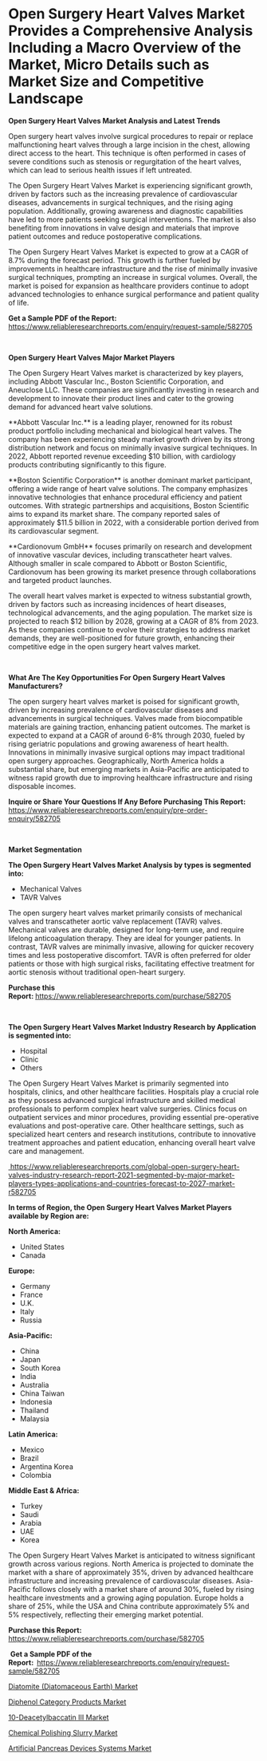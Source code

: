 <p><h1>Open Surgery Heart Valves Market Provides a Comprehensive Analysis Including a Macro Overview of the Market, Micro Details such as Market Size and Competitive Landscape</h1></p><p><strong>Open Surgery Heart Valves Market Analysis and Latest Trends</strong></p>
<p><p>Open surgery heart valves involve surgical procedures to repair or replace malfunctioning heart valves through a large incision in the chest, allowing direct access to the heart. This technique is often performed in cases of severe conditions such as stenosis or regurgitation of the heart valves, which can lead to serious health issues if left untreated.</p><p>The Open Surgery Heart Valves Market is experiencing significant growth, driven by factors such as the increasing prevalence of cardiovascular diseases, advancements in surgical techniques, and the rising aging population. Additionally, growing awareness and diagnostic capabilities have led to more patients seeking surgical interventions. The market is also benefiting from innovations in valve design and materials that improve patient outcomes and reduce postoperative complications.</p><p>The Open Surgery Heart Valves Market is expected to grow at a CAGR of 8.7% during the forecast period. This growth is further fueled by improvements in healthcare infrastructure and the rise of minimally invasive surgical techniques, prompting an increase in surgical volumes. Overall, the market is poised for expansion as healthcare providers continue to adopt advanced technologies to enhance surgical performance and patient quality of life.</p></p>
<p><strong>Get a Sample PDF of the Report:&nbsp;</strong> <a href="https://www.reliableresearchreports.com/enquiry/request-sample/582705?utm_campaign=1595&utm_medium=2&utm_source=Github&utm_content=ia&utm_term=13102024&utm_id=open-surgery-heart-valves">https://www.reliableresearchreports.com/enquiry/request-sample/582705</a></p>
<p>&nbsp;</p>
<p><strong>Open Surgery Heart Valves Major Market Players</strong></p>
<p><p>The Open Surgery Heart Valves market is characterized by key players, including Abbott Vascular Inc., Boston Scientific Corporation, and Aneuclose LLC. These companies are significantly investing in research and development to innovate their product lines and cater to the growing demand for advanced heart valve solutions.</p><p>**Abbott Vascular Inc.** is a leading player, renowned for its robust product portfolio including mechanical and biological heart valves. The company has been experiencing steady market growth driven by its strong distribution network and focus on minimally invasive surgical techniques. In 2022, Abbott reported revenue exceeding $10 billion, with cardiology products contributing significantly to this figure.</p><p>**Boston Scientific Corporation** is another dominant market participant, offering a wide range of heart valve solutions. The company emphasizes innovative technologies that enhance procedural efficiency and patient outcomes. With strategic partnerships and acquisitions, Boston Scientific aims to expand its market share. The company reported sales of approximately $11.5 billion in 2022, with a considerable portion derived from its cardiovascular segment.</p><p>**Cardionovum GmbH** focuses primarily on research and development of innovative vascular devices, including transcatheter heart valves. Although smaller in scale compared to Abbott or Boston Scientific, Cardionovum has been growing its market presence through collaborations and targeted product launches.</p><p>The overall heart valves market is expected to witness substantial growth, driven by factors such as increasing incidences of heart diseases, technological advancements, and the aging population. The market size is projected to reach $12 billion by 2028, growing at a CAGR of 8% from 2023. As these companies continue to evolve their strategies to address market demands, they are well-positioned for future growth, enhancing their competitive edge in the open surgery heart valves market.</p></p>
<p>&nbsp;</p>
<p><strong>What Are The Key Opportunities For Open Surgery Heart Valves Manufacturers?</strong></p>
<p><p>The open surgery heart valves market is poised for significant growth, driven by increasing prevalence of cardiovascular diseases and advancements in surgical techniques. Valves made from biocompatible materials are gaining traction, enhancing patient outcomes. The market is expected to expand at a CAGR of around 6-8% through 2030, fueled by rising geriatric populations and growing awareness of heart health. Innovations in minimally invasive surgical options may impact traditional open surgery approaches. Geographically, North America holds a substantial share, but emerging markets in Asia-Pacific are anticipated to witness rapid growth due to improving healthcare infrastructure and rising disposable incomes.</p></p>
<p><strong>Inquire or Share Your Questions If Any Before Purchasing This Report:</strong> <a href="https://www.reliableresearchreports.com/enquiry/pre-order-enquiry/582705?utm_campaign=1595&utm_medium=2&utm_source=Github&utm_content=ia&utm_term=13102024&utm_id=open-surgery-heart-valves">https://www.reliableresearchreports.com/enquiry/pre-order-enquiry/582705</a></p>
<p>&nbsp;</p>
<p><strong>Market Segmentation</strong></p>
<p><strong>The Open Surgery Heart Valves Market Analysis by types is segmented into:</strong></p>
<p><ul><li>Mechanical Valves</li><li>TAVR Valves</li></ul></p>
<p><p>The open surgery heart valves market primarily consists of mechanical valves and transcatheter aortic valve replacement (TAVR) valves. Mechanical valves are durable, designed for long-term use, and require lifelong anticoagulation therapy. They are ideal for younger patients. In contrast, TAVR valves are minimally invasive, allowing for quicker recovery times and less postoperative discomfort. TAVR is often preferred for older patients or those with high surgical risks, facilitating effective treatment for aortic stenosis without traditional open-heart surgery.</p></p>
<p><strong>Purchase this Report:&nbsp;</strong><a href="https://www.reliableresearchreports.com/purchase/582705?utm_campaign=1595&utm_medium=2&utm_source=Github&utm_content=ia&utm_term=13102024&utm_id=open-surgery-heart-valves">https://www.reliableresearchreports.com/purchase/582705</a></p>
<p>&nbsp;</p>
<p><strong>The Open Surgery Heart Valves Market Industry Research by Application is segmented into:</strong></p>
<p><ul><li>Hospital</li><li>Clinic</li><li>Others</li></ul></p>
<p><p>The Open Surgery Heart Valves Market is primarily segmented into hospitals, clinics, and other healthcare facilities. Hospitals play a crucial role as they possess advanced surgical infrastructure and skilled medical professionals to perform complex heart valve surgeries. Clinics focus on outpatient services and minor procedures, providing essential pre-operative evaluations and post-operative care. Other healthcare settings, such as specialized heart centers and research institutions, contribute to innovative treatment approaches and patient education, enhancing overall heart valve care and management.</p></p>
<p><a href="https://www.reliableresearchreports.com/global-open-surgery-heart-valves-industry-research-report-2021-segmented-by-major-market-players-types-applications-and-countries-forecast-to-2027-market-r582705?utm_campaign=1595&utm_medium=2&utm_source=Github&utm_content=ia&utm_term=13102024&utm_id=open-surgery-heart-valves">&nbsp;https://www.reliableresearchreports.com/global-open-surgery-heart-valves-industry-research-report-2021-segmented-by-major-market-players-types-applications-and-countries-forecast-to-2027-market-r582705</a></p>
<p><strong>In terms of Region, the Open Surgery Heart Valves Market Players available by Region are:</strong></p>
<p>
    <p> <strong> North America: </strong>
        <ul>
            <li>United States</li>
            <li>Canada</li>
        </ul>
        </p> 
    <p> <strong> Europe: </strong>
        <ul>
            <li>Germany</li>
            <li>France</li>
            <li>U.K.</li>
            <li>Italy</li>
            <li>Russia</li>
        </ul>
        </p> 
    <p> <strong> Asia-Pacific: </strong>
        <ul>
            <li>China</li>
            <li>Japan</li>
            <li>South Korea</li>
            <li>India</li>
            <li>Australia</li>
            <li>China Taiwan</li>
            <li>Indonesia</li>
            <li>Thailand</li>
            <li>Malaysia</li>
        </ul>
        </p> 
    <p> <strong> Latin America: </strong>
        <ul>
            <li>Mexico</li>
            <li>Brazil</li>
            <li>Argentina Korea</li>
            <li>Colombia</li>
        </ul>
        </p> 
    <p> <strong> Middle East & Africa: </strong>
        <ul>
            <li>Turkey</li>
            <li>Saudi</li>
            <li>Arabia</li>
            <li>UAE</li>
            <li>Korea</li>
        </ul>
    </p>
    </p>
<p><p>The Open Surgery Heart Valves Market is anticipated to witness significant growth across various regions. North America is projected to dominate the market with a share of approximately 35%, driven by advanced healthcare infrastructure and increasing prevalence of cardiovascular diseases. Asia-Pacific follows closely with a market share of around 30%, fueled by rising healthcare investments and a growing aging population. Europe holds a share of 25%, while the USA and China contribute approximately 5% and 5% respectively, reflecting their emerging market potential.</p></p>
<p><strong>Purchase this Report: </strong><a href="https://www.reliableresearchreports.com/purchase/582705?utm_campaign=1595&utm_medium=2&utm_source=Github&utm_content=ia&utm_term=13102024&utm_id=open-surgery-heart-valves">https://www.reliableresearchreports.com/purchase/582705</a></p>
<p>&nbsp;<strong>Get a Sample PDF of the Report:&nbsp;&nbsp;</strong><a href="https://www.reliableresearchreports.com/enquiry/request-sample/582705?utm_campaign=1595&utm_medium=2&utm_source=Github&utm_content=ia&utm_term=13102024&utm_id=open-surgery-heart-valves">https://www.reliableresearchreports.com/enquiry/request-sample/582705</a></p>
<p><strong></strong></p>
<p><p><a href="https://www.linkedin.com/pulse/diatomite-diatomaceous-earth-market-industry-trends-forecast-micbe?utm_campaign=1595&utm_medium=2&utm_source=Github&utm_content=ia&utm_term=13102024&utm_id=open-surgery-heart-valves">Diatomite (Diatomaceous Earth) Market</a></p><p><a href="https://www.linkedin.com/pulse/global-diphenol-category-products-industry-types-applications-5943c?utm_campaign=1595&utm_medium=2&utm_source=Github&utm_content=ia&utm_term=13102024&utm_id=open-surgery-heart-valves">Diphenol Category Products Market</a></p><p><a href="https://www.linkedin.com/pulse/comprehensive-10-deacetylbaccatin-iii-market-report-regional-fazre?utm_campaign=1595&utm_medium=2&utm_source=Github&utm_content=ia&utm_term=13102024&utm_id=open-surgery-heart-valves">10-Deacetylbaccatin III Market</a></p><p><a href="https://www.linkedin.com/pulse/market-forecast-global-chemical-polishing-slurry-trends-impact-saloc?utm_campaign=1595&utm_medium=2&utm_source=Github&utm_content=ia&utm_term=13102024&utm_id=open-surgery-heart-valves">Chemical Polishing Slurry Market</a></p><p><a href="https://www.linkedin.com/pulse/artificial-pancreas-devices-systems-market-share-size-trends-1lftf?utm_campaign=1595&utm_medium=2&utm_source=Github&utm_content=ia&utm_term=13102024&utm_id=open-surgery-heart-valves">Artificial Pancreas Devices Systems Market</a></p></p>